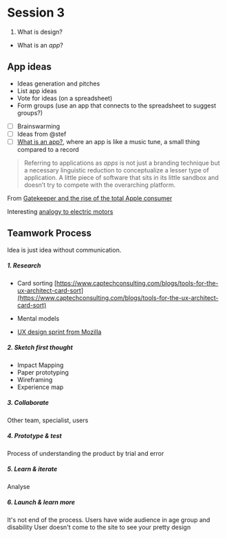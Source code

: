 # Session 3

1. What is design? 
* What is an *app*?

## App ideas
* Ideas generation and pitches
* List app ideas
* Vote for ideas (on a spreadsheet)
* Form groups (use an app that connects to the spreadsheet to suggest groups?)
- [ ] Brainswarming
- [ ] Ideas from @stef
- [ ] [What is an app?](http://bogost.com/blog/what_is_an_app), where an app is like a music tune, a small thing compared to a record

> Referring to applications as *apps* is not just a branding technique but a necessary linguistic reduction to conceptualize a lesser type of application. A little piece of software that sits in its little sandbox and doesn’t try to compete with the overarching platform.

From [Gatekeeper and the rise of the total Apple consumer](http://www.molleindustria.org/blog/gatekeeper-and-the-rise-of-the-total-apple-consumer/)

Interesting [analogy to electric motors](http://bogost.com/writing/blog/what_is_an_app/#comment-1666)


## Teamwork Process
Idea is just idea without communication. 

##### 1. Research
* Card sorting [https://www.captechconsulting.com/blogs/tools-for-the-ux-architect-card-sort](https://www.captechconsulting.com/blogs/tools-for-the-ux-architect-card-sort)
* Mental models

* [UX design sprint from Mozilla](https://habber.makes.org/thimble/LTEyNTgyMjU0MDg=/user-centered-design-sprint)


##### 2. Sketch first thought
* Impact Mapping
* Paper prototyping
* Wireframing
* Experience map

##### 3. Collaborate

Other team, specialist, users



##### 4. Prototype & test
Process of understanding the product by trial and error 

##### 5. Learn & iterate
Analyse 

##### 6. Launch & learn more
It's not end of the process. Users have wide audience in age group and disability
User doesn't come to the site to see your pretty design 

 

